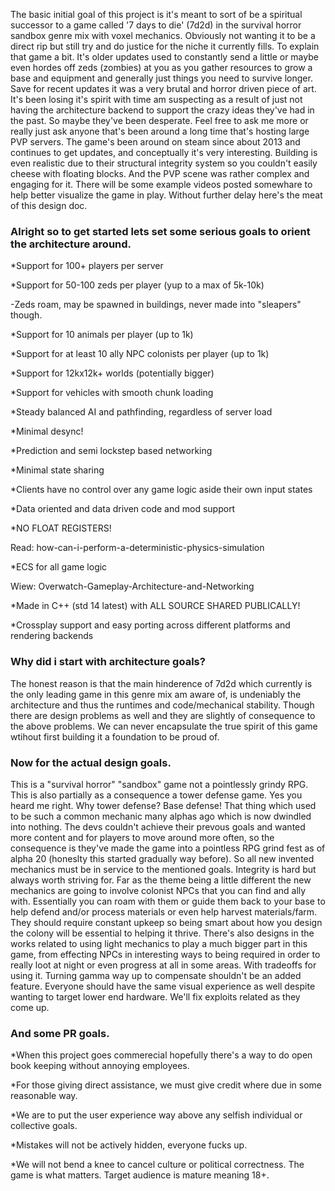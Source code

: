 The basic initial goal of this project is it's meant to sort of be a spiritual successor to a game called '7 days to die' (7d2d) in the survival horror sandbox genre mix with voxel mechanics.  Obviously not wanting it to be a direct rip but still try and do justice for the niche it currently fills.  To explain that game a bit.  It's older updates used to constantly send a little or maybe even hordes off zeds (zombies) at you as you gather resources to grow a base and equipment and generally just things you need to survive longer.  Save for recent updates it was a very brutal and horror driven piece of art.  It's been losing it's spirit with time am suspecting as a result of just not having the architecture backend to support the crazy ideas they've had in the past.  So maybe they've been desperate.  Feel free to ask me more or really just ask anyone that's been around a long time that's hosting large PVP servers.  The game's  been around on steam since about 2013 and continues to get updates, and conceptually it's very interesting.  Building is even realistic due to their structural integrity system so you couldn't easily cheese with floating blocks.  And the PVP scene was rather complex and engaging for it.  There will be some example videos posted somewhare to help better visualize the game in play.  Without further delay here's the meat of this design doc.

### Alright so to get started lets set some serious goals to orient the architecture around.
*Support for 100+ players per server<p>
*Support for 50-100 zeds per player (yup to a max of 5k-10k)<p>
  -Zeds roam, may be spawned in buildings, never made into "sleapers" though.<p>
*Support for 10 animals per player (up to 1k)<p>
*Support for at least 10 ally NPC colonists  per player (up to 1k)<p>
*Support for 12kx12k+ worlds (potentially bigger)<p>
*Support for vehicles with smooth chunk loading<p>
*Steady balanced AI and pathfinding, regardless of server load<p>
*Minimal desync!<p>
*Prediction and semi lockstep based networking<p>
*Minimal state sharing<p>
*Clients have no control over any game logic aside their own input states<p>
*Data oriented and data driven code and mod support<p>
*NO FLOAT REGISTERS!<p>
	Read: how-can-i-perform-a-deterministic-physics-simulation <p>
*ECS for all game logic<p>
	Wiew: Overwatch-Gameplay-Architecture-and-Networking <p>
*Made in C++ (std 14 latest) with ALL SOURCE SHARED PUBLICALLY!<p>
*Crossplay support and easy porting across different platforms and rendering backends<p>

### Why did i start with architecture goals?
The honest reason is that the main hinderence of 7d2d which currently is the only leading game in this genre mix am aware of, is undeniably the architecture and thus the runtimes and code/mechanical stability.  Though there are design problems as well and they are slightly of consequence to the above problems.  We can never encapsulate the true spirit of this game wtihout first building it a foundation to be proud of.

### Now for the actual design goals.
This is a "survival horror" "sandbox" game not a pointlessly grindy RPG.  This is also partially as a consequence a tower defense game.  Yes you heard me right.  Why tower defense?  Base defense!  That thing which used to be such a common mechanic many alphas ago which is now dwindled into  nothing.  The devs couldn't achieve their prevous goals and wanted more content and for players to move around more often, so the consequence is they've made the game into a pointless RPG grind fest as of alpha 20 (honeslty this started gradually way before).  So all new invented mechanics must be in service to the mentioned goals.  Integrity is hard but always worth striving for.  Far as the theme being a little different the new mechanics are going to involve colonist NPCs that you can find and ally with.  Essentially you can roam with them or guide them back to your base to help defend and/or process materials or even help harvest materials/farm.  They should require constant upkeep so being smart about how you design the colony will be essential to helping it thrive.  There's also designs in the works related to using light mechanics to play a much bigger part in this game, from effecting NPCs in interesting ways to being required in order to really loot at night or even progress at all in some areas.  With tradeoffs for using it.  Turning gamma way up to compensate shouldn't be an added feature.  Everyone should have the same visual experience as well despite wanting to target lower end hardware.  We'll fix exploits related as they come up.


### And some PR goals.
*When this project goes commerecial hopefully there's a way to do open book keeping without annoying employees.<p>
*For those giving direct assistance, we must give credit where due in some reasonable way.<p>
*We are to put the user experience way above any selfish individual or collective goals.<p>
*Mistakes will not be actively hidden, everyone fucks up.<p>
*We will not bend a knee to cancel culture or political correctness.  The game is what matters.  Target audience is mature meaning 18+.